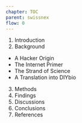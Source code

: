 ```yaml
---
chapter: TOC
parent: swissnex
flow: 0
---
```


1. Introduction
2. Background
  - A Hacker Origin
  - The Internet Primer
  - The Strand of Science
  - A Translation into DIYbio
3. Methods
4. Findings
5. Discussions
6. Conclusions
7. References
